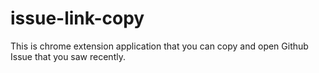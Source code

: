 # issue-link-copy
This is chrome extension application that you can copy and open Github Issue that you saw recently.

